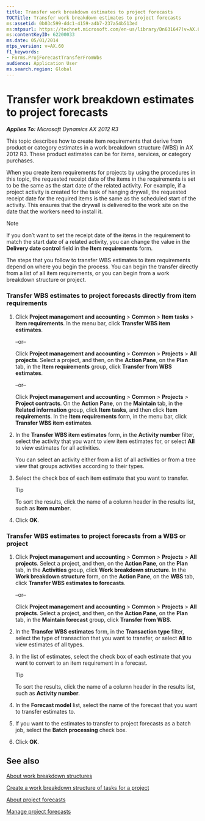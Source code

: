 ```yaml
---
title: Transfer work breakdown estimates to project forecasts
TOCTitle: Transfer work breakdown estimates to project forecasts
ms:assetid: 0b03c599-ddc1-4159-a4b7-237a54b513ed
ms:mtpsurl: https://technet.microsoft.com/en-us/library/Dn631647(v=AX.60)
ms:contentKeyID: 62200033
ms.date: 05/01/2014
mtps_version: v=AX.60
f1_keywords:
- Forms.ProjForecastTransferFromWbs
audience: Application User
ms.search.region: Global
---
```


# Transfer work breakdown estimates to project forecasts 


_**Applies To:** Microsoft Dynamics AX 2012 R3_

This topic describes how to create item requirements that derive from product or category estimates in a work breakdown structure (WBS) in AX 2012 R3. These product estimates can be for items, services, or category purchases.

When you create item requirements for projects by using the procedures in this topic, the requested receipt date of the items in the requirements is set to be the same as the start date of the related activity. For example, if a project activity is created for the task of hanging drywall, the requested receipt date for the required items is the same as the scheduled start of the activity. This ensures that the drywall is delivered to the work site on the date that the workers need to install it.


> [!NOTE]
> <P>If you don’t want to set the receipt date of the items in the requirement to match the start date of a related activity, you can change the value in the <STRONG>Delivery date control</STRONG> field in the <STRONG>Item requirements</STRONG> form.</P>



The steps that you follow to transfer WBS estimates to item requirements depend on where you begin the process. You can begin the transfer directly from a list of all item requirements, or you can begin from a work breakdown structure or project.

### Transfer WBS estimates to project forecasts directly from item requirements

1.  Click **Project management and accounting** \> **Common** \> **Item tasks** \> **Item requirements**. In the menu bar, click **Transfer WBS item estimates**.
    
    –or–
    
    Click **Project management and accounting** \> **Common** \> **Projects** \> **All projects**. Select a project, and then, on the **Action Pane**, on the **Plan** tab, in the **Item requirements** group, click **Transfer from WBS estimates**.
    
    –or–
    
    Click **Project management and accounting** \> **Common** \> **Projects** \> **Project contracts**. On the **Action Pane**, on the **Maintain** tab, in the **Related information** group, click **Item tasks**, and then click **Item requirements**. In the **Item requirements** form, in the menu bar, click **Transfer WBS item estimates**.

2.  In the **Transfer WBS item estimates** form, in the **Activity number** filter, select the activity that you want to view item estimates for, or select **All** to view estimates for all activities.
    
    You can select an activity either from a list of all activities or from a tree view that groups activities according to their types.

3.  Select the check box of each item estimate that you want to transfer.
    

    > [!TIP]
    > <P>To sort the results, click the name of a column header in the results list, such as <STRONG>Item number</STRONG>.</P>



4.  Click **OK**.

### Transfer WBS estimates to project forecasts from a WBS or project

1.  Click **Project management and accounting** \> **Common** \> **Projects** \> **All projects**. Select a project, and then, on the **Action Pane**, on the **Plan** tab, in the **Activities** group, click **Work breakdown structure**. In the **Work breakdown structure** form, on the **Action Pane**, on the **WBS** tab, click **Transfer WBS estimates to forecasts**.
    
    –or–
    
    Click **Project management and accounting** \> **Common** \> **Projects** \> **All projects**. Select a project, and then, on the **Action Pane**, on the **Plan** tab, in the **Maintain forecast** group, click **Transfer from WBS**.

2.  In the **Transfer WBS estimates** form, in the **Transaction type** filter, select the type of transaction that you want to transfer, or select **All** to view estimates of all types.

3.  In the list of estimates, select the check box of each estimate that you want to convert to an item requirement in a forecast.
    

    > [!TIP]
    > <P>To sort the results, click the name of a column header in the results list, such as <STRONG>Activity number</STRONG>.</P>



4.  In the **Forecast model** list, select the name of the forecast that you want to transfer estimates to.

5.  If you want to the estimates to transfer to project forecasts as a batch job, select the **Batch processing** check box.

6.  Click **OK**.

## See also

[About work breakdown structures](about-work-breakdown-structures.md)

[Create a work breakdown structure of tasks for a project](create-a-work-breakdown-structure-of-tasks-for-a-project.md)

[About project forecasts](about-project-forecasts.md)

[Manage project forecasts](manage-project-forecasts.md)

  


